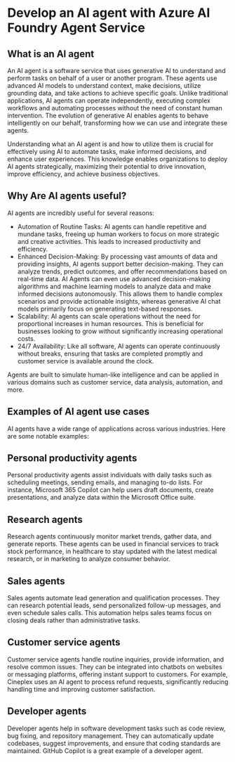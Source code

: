 #  Develop an AI agent with Azure AI Foundry Agent Service

## What is an AI agent

An AI agent is a software service that uses generative AI to understand and perform tasks on behalf of a user or another program. These agents use advanced AI models to understand context, make decisions, utilize grounding data, and take actions to achieve specific goals. Unlike traditional applications, AI agents can operate independently, executing complex workflows and automating processes without the need of constant human intervention. The evolution of generative AI enables agents to behave intelligently on our behalf, transforming how we can use and integrate these agents.

Understanding what an AI agent is and how to utilize them is crucial for effectively using AI to automate tasks, make informed decisions, and enhance user experiences. This knowledge enables organizations to deploy AI agents strategically, maximizing their potential to drive innovation, improve efficiency, and achieve business objectives.

## Why Are AI agents useful?

AI agents are incredibly useful for several reasons:

- Automation of Routine Tasks: AI agents can handle repetitive and mundane tasks, freeing up human workers to focus on more strategic and creative activities. This leads to increased productivity and efficiency.
- Enhanced Decision-Making: By processing vast amounts of data and providing insights, AI agents support better decision-making. They can analyze trends, predict outcomes, and offer recommendations based on real-time data. AI Agents can even use advanced decision-making algorithms and machine learning models to analyze data and make informed decisions autonomously. This allows them to handle complex scenarios and provide actionable insights, whereas generative AI chat models primarily focus on generating text-based responses.
- Scalability: AI agents can scale operations without the need for proportional increases in human resources. This is beneficial for businesses looking to grow without significantly increasing operational costs.
- 24/7 Availability: Like all software, AI agents can operate continuously without breaks, ensuring that tasks are completed promptly and customer service is available around the clock.

Agents are built to simulate human-like intelligence and can be applied in various domains such as customer service, data analysis, automation, and more.

## Examples of AI agent use cases
AI agents have a wide range of applications across various industries. Here are some notable examples:

## Personal productivity agents
Personal productivity agents assist individuals with daily tasks such as scheduling meetings, sending emails, and managing to-do lists. For instance, Microsoft 365 Copilot can help users draft documents, create presentations, and analyze data within the Microsoft Office suite.

## Research agents
Research agents continuously monitor market trends, gather data, and generate reports. These agents can be used in financial services to track stock performance, in healthcare to stay updated with the latest medical research, or in marketing to analyze consumer behavior.

## Sales agents
Sales agents automate lead generation and qualification processes. They can research potential leads, send personalized follow-up messages, and even schedule sales calls. This automation helps sales teams focus on closing deals rather than administrative tasks.

## Customer service agents
Customer service agents handle routine inquiries, provide information, and resolve common issues. They can be integrated into chatbots on websites or messaging platforms, offering instant support to customers. For example, Cineplex uses an AI agent to process refund requests, significantly reducing handling time and improving customer satisfaction.

## Developer agents
Developer agents help in software development tasks such as code review, bug fixing, and repository management. They can automatically update codebases, suggest improvements, and ensure that coding standards are maintained. GitHub Copilot is a great example of a developer agent.
